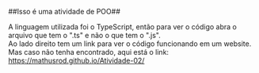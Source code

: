 ##Isso é uma atividade de POO##

A linguagem utilizada foi o TypeScript, então para ver o código abra o arquivo que tem o ".ts" e não o que tem o ".js".  
Ao lado direito tem um link para ver o código funcionando em um website.  
Mas caso não tenha encontrado, aqui está o link: https://mathusrod.github.io/Atividade-02/  

